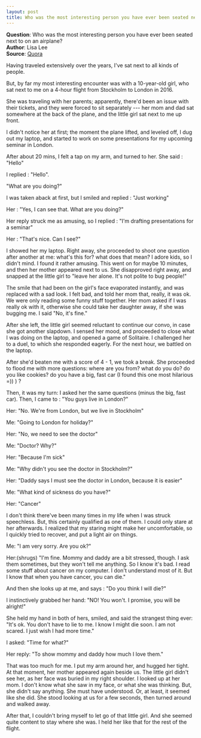 ```yaml
---
layout: post
title: Who was the most interesting person you have ever been seated next to on an airplane?
---
```


**Question**: Who was the most interesting person you have ever been seated next to on an airplane? <br/>
**Author**: Lisa Lee <br/>
**Source**: [Quora](https://www.quora.com/Who-was-the-most-interesting-person-youve-ever-been-seated-next-to-on-an-airplane?ref=slate&rel_pos=2#!n=300) <br/>

Having traveled extensively over the years, I've sat next to all kinds of people.

But, by far my most interesting encounter was with a 10-year-old girl, who sat next to me on a 4-hour flight from Stockholm to London in 2016.

She was traveling with her parents; apparently, there'd been an issue with their tickets, and they were forced to sit separately --- her mom and dad sat somewhere at the back of the plane, and the little girl sat next to me up front.

I didn't notice her at first; the moment the plane lifted, and leveled off, I dug out my laptop, and started to work on some presentations for my upcoming seminar in London.

After about 20 mins, I felt a tap on my arm, and turned to her. She said : "Hello"

I replied : "Hello".

"What are you doing?"

I was taken aback at first, but I smiled and replied : "Just working"

Her : "Yes, I can see that. What are you doing?"

Her reply struck me as amusing, so I replied : "I'm drafting presentations for a seminar"

Her : "That's nice. Can I see?"

I showed her my laptop. Right away, she proceeded to shoot one question after another at me: what's this for? what does that mean? I adore kids, so I didn't mind. I found it rather amusing. This went on for maybe 10 minutes, and then her mother appeared next to us. She disapproved right away, and snapped at the little girl to "leave her alone. It's not polite to bug people!"

The smile that had been on the girl's face evaporated instantly, and was replaced with a sad look. I felt bad, and told her mom that, really, it was ok. We were only reading some funny stuff together. Her mom asked if I was really ok with it, otherwise she could take her daughter away, if she was bugging me. I said "No, it's fine."

After she left, the little girl seemed reluctant to continue our convo, in case she got another slapdown. I sensed her mood, and proceeded to close what I was doing on the laptop, and opened a game of Solitaire. I challenged her to a duel, to which she responded eagerly. For the next hour, we battled on the laptop.

After she'd beaten me with a score of 4 - 1, we took a break. She proceeded to flood me with more questions: where are you from? what do you do? do you like cookies? do you have a big, fast car (I found this one most hilarious =)) ) ?

Then, it was my turn: I asked her the same questions (minus the big, fast car). Then, I came to : "You guys live in London?"

Her: "No. We're from London, but we live in Stockholm"

Me: "Going to London for holiday?"

Her: "No, we need to see the doctor"

Me: "Doctor? Why?"

Her: "Because I'm sick"

Me: "Why didn't you see the doctor in Stockholm?"

Her: "Daddy says I must see the doctor in London, because it is easier"

Me: "What kind of sickness do you have?"

Her: "Cancer"

I don't think there've been many times in my life when I was struck speechless. But, this certainly qualified as one of them. I could only stare at her afterwards. I realized that my staring might make her uncomfortable, so I quickly tried to recover, and put a light air on things.

Me: "I am very sorry. Are you ok?"

Her:(shrugs) "I'm fine. Mommy and daddy are a bit stressed, though. I ask them sometimes, but they won't tell me anything. So I know it's bad. I read some stuff about cancer on my computer. I don't understand most of it. But I know that when you have cancer, you can die."

And then she looks up at me, and says : "Do you think I will die?"

I instinctively grabbed her hand: "NO! You won't. I promise, you will be alright!"

She held my hand in both of hers, smiled, and said the strangest thing ever: "It's ok. You don't have to lie to me. I know I might die soon. I am not scared. I just wish I had more time."

I asked: "Time for what?"

Her reply: "To show mommy and daddy how much I love them."

That was too much for me. I put my arm around her, and hugged her tight. At that moment, her mother appeared again beside us. The little girl didn't see her, as her face was buried in my right shoulder. I looked up at her mom. I don't know what she saw in my face, or what she was thinking. But, she didn't say anything. She must have understood. Or, at least, it seemed like she did. She stood looking at us for a few seconds, then turned around and walked away.

After that, I couldn't bring myself to let go of that little girl. And she seemed quite content to stay where she was. I held her like that for the rest of the flight.
